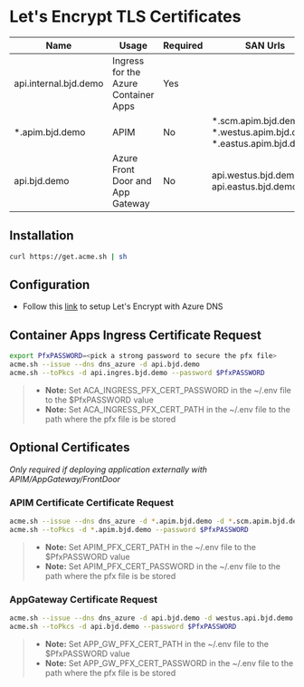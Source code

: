# Let's Encrypt TLS Certificates

Name | Usage | Required | SAN Urls
------ | ---- | ---- | ----
api.internal.bjd.demo | Ingress for the Azure Container Apps | Yes 
*.apim.bjd.demo | APIM | No | *.scm.apim.bjd.demo, *.westus.apim.bjd.demo, *.eastus.apim.bjd.demo
api.bjd.demo | Azure Front Door and App Gateway | No |  api.westus.bjd.demo, api.eastus.bjd.demo


## Installation
```bash
curl https://get.acme.sh | sh
```
## Configuration
* Follow this [link](https://www.robokiwi.com/wiki/azure/dns/lets-encrypt/) to setup Let's Encrypt with Azure DNS

## Container Apps Ingress Certificate Request
```bash
export PfxPASSWORD=<pick a strong password to secure the pfx file>
acme.sh --issue --dns dns_azure -d api.bjd.demo
acme.sh --toPkcs -d api.ingres.bjd.demo --password $PfxPASSWORD
```
> * **Note:** Set ACA_INGRESS_PFX_CERT_PASSWORD in the  ~/.env file to the $PfxPASSWORD value
> * **Note:** Set ACA_INGRESS_PFX_CERT_PATH in the ~/.env file to the path where the pfx file is be stored

## Optional Certificates 
 _Only required if deploying application externally with APIM/AppGateway/FrontDoor_

### APIM Certificate Certificate Request
```bash
acme.sh --issue --dns dns_azure -d *.apim.bjd.demo -d *.scm.apim.bjd.demo apim.westus.bjd.demo apim.eastus.bjd.demo
acme.sh --toPkcs -d *.apim.bjd.demo --password $PfxPASSWORD
```

> * **Note:** Set APIM_PFX_CERT_PATH in the  ~/.env file to the $PfxPASSWORD value
> * **Note:** Set APIM_PFX_CERT_PASSWORD in the ~/.env file to the path where the pfx file is be stored

### AppGateway Certificate Request
```bash
acme.sh --issue --dns dns_azure -d api.bjd.demo -d westus.api.bjd.demo -d eastus.api.bjd.demo
acme.sh --toPkcs -d api.bjd.demo --password $PfxPASSWORD
```

> * **Note:** Set APP_GW_PFX_CERT_PATH in the  ~/.env file to the $PfxPASSWORD value
> * **Note:** Set APP_GW_PFX_CERT_PASSWORD in the ~/.env file to the path where the pfx file is be stored